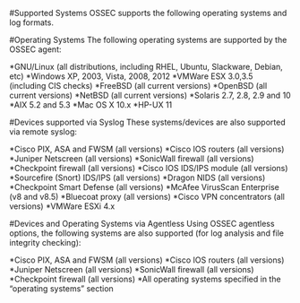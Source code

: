 #Supported Systems
OSSEC supports the following operating systems and log formats.

#Operating Systems
The following operating systems are supported by the OSSEC agent:

*GNU/Linux (all distributions, including RHEL, Ubuntu, Slackware, Debian, etc)
*Windows XP, 2003, Vista, 2008, 2012
*VMWare ESX 3.0,3.5 (including CIS checks)
*FreeBSD (all current versions)
*OpenBSD (all current versions)
*NetBSD (all current versions)
*Solaris 2.7, 2.8, 2.9 and 10
*AIX 5.2 and 5.3
*Mac OS X 10.x
*HP-UX 11

#Devices supported via Syslog
These systems/devices are also supported via remote syslog:

*Cisco PIX, ASA and FWSM (all versions)
*Cisco IOS routers (all versions)
*Juniper Netscreen (all versions)
*SonicWall firewall (all versions)
*Checkpoint firewall (all versions)
*Cisco IOS IDS/IPS module (all versions)
*Sourcefire (Snort) IDS/IPS (all versions)
*Dragon NIDS (all versions)
*Checkpoint Smart Defense (all versions)
*McAfee VirusScan Enterprise (v8 and v8.5)
*Bluecoat proxy (all versions)
*Cisco VPN concentrators (all versions)
*VMWare ESXi 4.x

#Devices and Operating Systems via Agentless
Using OSSEC agentless options, the following systems are also supported (for log analysis and file integrity checking):

*Cisco PIX, ASA and FWSM (all versions)
*Cisco IOS routers (all versions)
*Juniper Netscreen (all versions)
*SonicWall firewall (all versions)
*Checkpoint firewall (all versions)
*All operating systems specified in the “operating systems” section
